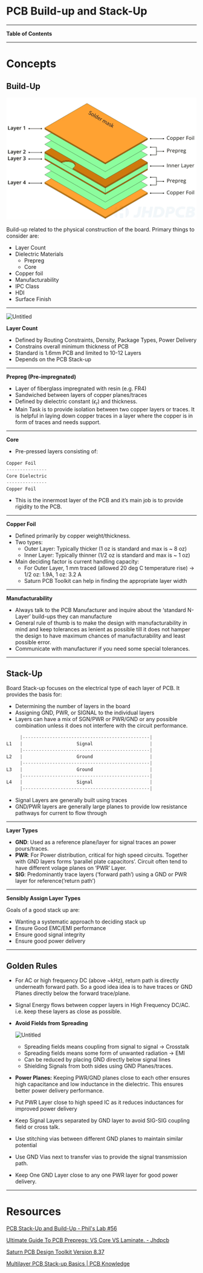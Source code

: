 # PCB Build-up and Stack-Up

---

**Table of Contents**

---

# Concepts

## Build-Up

![Untitled](docs/Study%20Notes/Embedded%20Systems%20Hardware%20Design%20fce1e7c43ecd4c6a834f4c4b767be5eb/PCB%20Build-up%20and%20Stack-Up%20090d39b4318f4be6aba429c006fd9f92/Untitled.png)

Build-up related to the physical construction of the board. Primary things to consider are:

- Layer Count
- Dielectric Materials
    - Prepreg
    - Core
- Copper foil
- Manufacturability
- IPC Class
- HDI
- Surface Finish

---

![Untitled](Untitled%201.png)

**Layer Count**

- Defined by Routing Constraints, Density, Package Types, Power Delivery
- Constrains overall minimum thickness of PCB
- Standard is 1.6mm PCB and limited to 10-12 Layers
- Depends on the PCB Stack-up

---

**Prepreg (Pre-impregnated)**

- Layer of fiberglass impregnated with resin (e.g. FR4)
- Sandwiched between layers of copper planes/traces
- Defined by dielectric constant ($\epsilon_{r}$) and thickness.
- Main Task is to provide isolation between two copper layers or traces. It is helpful in laying down copper traces in a layer where the copper is in form of traces and needs support.

---

**Core**

- Pre-pressed layers consisting of:

```jsx
Copper Foil
---------------
Core Dielectric
---------------
Copper Foil
```

- This is the innermost layer of the PCB and it’s main job is to provide rigidity to the PCB.

---

**Copper Foil**

- Defined primarily by copper weight/thickness.
- Two types:
    - Outer Layer: Typically thicker (1 oz is standard and max is ~ 8 oz)
    - Inner Layer: Typically thinner (1/2 oz is standard and max is ~ 1 oz)
- Main deciding factor is current handling capacity:
    - For Outer Layer, 1 mm traced (allowed 20 deg C temperature rise) → 1/2 oz: 1.9A, 1 oz: 3.2 A
    - Saturn PCB Toolkit can help in finding the appropriate layer width

---

**Manufacturability**

- Always talk to the PCB Manufacturer and inquire about the ‘standard N-Layer’ build-ups they can manufacture
- General rule of thumb is to make the design with manufacturability in mind and keep tolerances as lenient as possible till it does not hamper the design to have maximum chances of manufacturability and least possible error.
- Communicate with manufacturer if you need some special tolerances.

---

## Stack-Up

Board Stack-up focuses on the electrical type of each layer of PCB. It provides the basis for:

- Determining the number of layers in the board
- Assigning GND, PWR, or SIGNAL to the individual layers
- Layers can have a mix of SGN/PWR or PWR/GND or any possible combination unless it does not interfere with the circuit performance.

```jsx
     |-----------------------------------------------|
L1   |                    Signal                     |
     |-----------------------------------------------|
L2   |                    Ground                     |
     |-----------------------------------------------|
L3   |                    Ground                     |
     |-----------------------------------------------|
L4   |                    Signal                     |
     |-----------------------------------------------|
```

- Signal Layers are generally built using traces
- GND/PWR layers are generally large planes to provide low resistance pathways for current to flow through

---

**Layer Types**

- **GND**: Used as a reference plane/layer for signal traces an power pours/traces.
- **PWR**: For Power distribution, critical for high speed circuits. Together with GND layers forms ‘parallel plate capacitors’. Circuit often tend to have different volage planes on ‘PWR’ Layer.
- **SIG**: Predominantly trace layers (’forward path’) using a GND or PWR layer for reference(’return path’)

---

**Sensibly Assign Layer Types**

Goals of a good stack up are:

- Wanting a systematic approach to deciding stack up
- Ensure Good EMC/EMI performance
- Ensure good signal integrity
- Ensure good power delivery

---

## **Golden Rules**

- For AC or high frequency DC (above ~kHz), return path is directly underneath forward path. So a good idea idea is to have traces or GND Planes directly below the forward trace/plane.
- Signal Energy flows between copper layers in High Frequency DC/AC. i.e. keep these layers as close as possible.
- **Avoid Fields from Spreading**
    
    ![Untitled](Untitled%202.png)
    
    - Spreading fields means coupling from signal to signal → Crosstalk
    - Spreading fields means some form of unwanted radiation → EMI
    - Can be reduced by placing GND directly below signal lines
    - Shielding Signals from both sides using GND Planes/traces.
- **Power Planes:** Keeping PWR/GND planes close to each other ensures high capacitance and low inductance in the dielectric. This ensures better power delivery performance.
- Put PWR Layer close to high speed IC as it reduces inductances for improved power delivery
- Keep Signal Layers separated by GND layer to avoid SIG-SIG coupling field or cross talk.
- Use stitching vias between different GND planes to maintain similar potential
- Use GND Vias next to transfer vias to provide the signal transmission path.
- Keep One GND Layer close to any one PWR layer for good power delivery.

---

# Resources

[PCB Stack-Up and Build-Up - Phil's Lab #56](https://youtu.be/QAOEtfvCaMw?si=dD2rSHy26JQ1axHr)

[Ultimate Guide To PCB Prepregs: VS Core VS Laminate. - Jhdpcb](https://jhdpcb.com/blog/pcb-prepreg-guide/)

[Saturn PCB Design Toolkit Version 8.37](https://saturnpcb.com/saturn-pcb-toolkit/)

[Multilayer PCB Stack-up Basics | PCB Knowledge](https://youtu.be/ubE7r4gUWlA?si=cmPjhLcGBe645L2C)